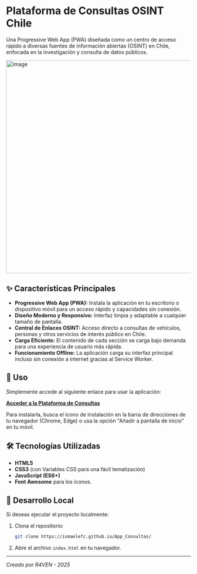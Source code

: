 #  Plataforma de Consultas OSINT Chile

Una Progressive Web App (PWA) diseñada como un centro de acceso rápido a diversas fuentes de información abiertas (OSINT) en Chile, enfocada en la investigación y consulta de datos públicos.

 
<img width="1419" height="580" alt="image" src="https://github.com/user-attachments/assets/5b72ba94-91bb-4411-95ee-eec7fd3b25e3" />


## ✨ Características Principales

- **Progressive Web App (PWA):** Instala la aplicación en tu escritorio o dispositivo móvil para un acceso rápido y capacidades sin conexión.
- **Diseño Moderno y Responsivo:** Interfaz limpia y adaptable a cualquier tamaño de pantalla.
- **Central de Enlaces OSINT:** Acceso directo a consultas de vehículos, personas y otros servicios de interés público en Chile.
- **Carga Eficiente:** El contenido de cada sección se carga bajo demanda para una experiencia de usuario más rápida.
- **Funcionamiento Offline:** La aplicación carga su interfaz principal incluso sin conexión a internet gracias al Service Worker.

## 🚀 Uso

Simplemente accede al siguiente enlace para usar la aplicación:

**[Acceder a la Plataforma de Consultas](https://ismaelefc.github.io/App_Consultas/)** 


Para instalarla, busca el ícono de instalación en la barra de direcciones de tu navegador (Chrome, Edge) o usa la opción "Añadir a pantalla de inicio" en tu móvil.

## 🛠️ Tecnologías Utilizadas

- **HTML5**
- **CSS3** (con Variables CSS para una fácil tematización)
- **JavaScript (ES6+)**
- **Font Awesome** para los íconos.

## 📂 Desarrollo Local

Si deseas ejecutar el proyecto localmente:

1. Clona el repositorio:
   ```bash
   git clone https://ismaelefc.github.io/App_Consultas/
   ```
2. Abre el archivo `index.html` en tu navegador.

---
*Creado por R4VEN - 2025*
